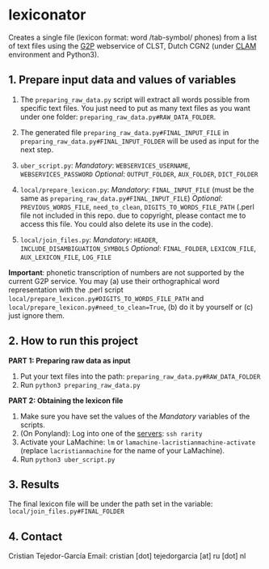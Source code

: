 
# lexiconator
Creates a single file (lexicon format: word /tab-symbol/  phones) from a list of text files using the [G2P](https://webservices.cls.ru.nl/g2pservice/index/) webservice of CLST, Dutch CGN2 (under [CLAM](https://proycon.github.io/LaMachine/) environment and Python3).



## 1. Prepare input data and values of variables
1. The `preparing_raw_data.py` script will extract all words possible from specific text files. You just need to put as many text files as you want under one folder: `preparing_raw_data.py#RAW_DATA_FOLDER`.
 
1. The generated file `preparing_raw_data.py#FINAL_INPUT_FILE` in `preparing_raw_data.py#FINAL_INPUT_FOLDER` will be used as input for the next step.

1.  `uber_script.py`:
*Mandatory*: `WEBSERVICES_USERNAME`, `WEBSERVICES_PASSWORD`
*Optional*: `OUTPUT_FOLDER`, `AUX_FOLDER`, `DICT_FOLDER`

1.  `local/prepare_lexicon.py`:
*Mandatory*: `FINAL_INPUT_FILE` (must be the same as `preparing_raw_data.py#FINAL_INPUT_FILE`)
*Optional*: `PREVIOUS_WORDS_FILE`, `need_to_clean`, `DIGITS_TO_WORDS_FILE_PATH` (.perl file not included in this repo. due to copyright, please contact me to access this file. You could also delete its use in the code).

1. `local/join_files.py`:
*Mandatory*: `HEADER`, `INCLUDE_DISAMBIGUATION_SYMBOLS`
*Optional*: `FINAL_FOLDER`, `LEXICON_FILE`, `AUX_LEXICON_FILE`, `LOG_FILE`


**Important**: phonetic transcription of numbers are not supported by the current G2P service. You may (a) use their orthographical word representation with the .perl script `local/prepare_lexicon.py#DIGITS_TO_WORDS_FILE_PATH` and `local/prepare_lexicon.py#need_to_clean=True`, (b) do it by yourself or (c) just ignore them.



## 2. How to run this project
**PART 1: Preparing raw data as input**
1. Put your text files into the path: `preparing_raw_data.py#RAW_DATA_FOLDER`
1. Run `python3 preparing_raw_data.py`

**PART 2: Obtaining the lexicon file**
1. Make sure you have set the values of the *Mandatory* variables of the scripts.
1. (On Ponyland): Log into one of the [servers](https://ponyland.science.ru.nl/doku.php?id=wiki:ponyland:about): `ssh rarity`
1. Activate your LaMachine: `lm` or `lamachine-lacristianmachine-activate` (replace `lacristianmachine` for the name of your LaMachine).
1. Run `python3 uber_script.py`


## 3. Results
The final lexicon file will be under the path set in the variable: `local/join_files.py#FINAL_FOLDER`


## 4. Contact
Cristian Tejedor-García
Email: cristian [dot] tejedorgarcia [at] ru [dot] nl